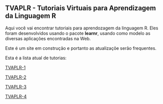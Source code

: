 ## TVAPLR - Tutoriais Virtuais para Aprendizagem da Linguagem R

Aqui você vai encontrar tutoriais para aprendozagem da linguagem R. Eles foram desenvolvidos usando o pacote **learnr**, usando como modelo as diversas aplicações encontradas na Web.

Este é um site em construção e portanto as atualizaçõe serão frequentes.

Esta é a lista atual de tutorias:

[TVAPLR-1](https://tvalr.shinyapps.io/tvalr_01/)

[TVAPLR-2](https://tvalr.shinyapps.io/tvalr_02/)

[TVAPLR-3](https://tvalr.shinyapps.io/tvalr_03/)

[TVAPLR-4](https://tvalr.shinyapps.io/tvalr_04/)
